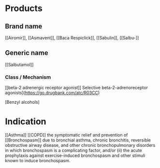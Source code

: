 # Products

## Brand name
[[Airomir]], [[Asmavent]], [[Baca Respiclick]], [[Sabulin]], [[Salbu-]]

## Generic name
[[Salbutamol]]

### Class / Mechanism
 [[beta-2 adrenergic receptor agonist]] 
 Selective beta-2-adrenoreceptor agonists](https://go.drugbank.com/atc/R03CC)
  
[Benzyl alcohols]

# Indication
[[Asthma]]
[[COPD]]
the symptomatic relief and prevention of [[Bronchospasm]] due to bronchial asthma, chronic bronchitis, reversible obstructive airway disease, and other chronic bronchopulmonary disorders in which bronchospasm is a complicating factor, and/or (ii) the acute prophylaxis against exercise-induced bronchospasm and other stimuli known to induce bronchospasm.